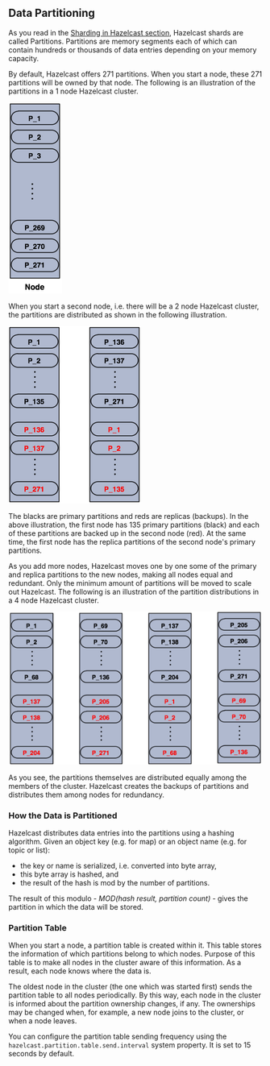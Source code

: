 
## Data Partitioning

As you read in the [Sharding in Hazelcast section](#sharding-in-hazelcast), Hazelcast shards are called Partitions. Partitions are memory segments each of which can contain hundreds or thousands of data entries depending on your memory capacity. 

By default, Hazelcast offers 271 partitions. When you start a node, these 271 partitions will be owned by that node. The following is an illustration of the partitions in a 1 node Hazelcast cluster.

![](images/NodePartition.jpg)

When you start a second node, i.e. there will be a 2 node Hazelcast cluster, the partitions are distributed as shown in the following illustration. 

![](images/BackupPartitions.jpg)

The blacks are primary partitions and reds are replicas (backups). In the above illustration, the first node has 135 primary partitions (black) and each of these partitions are backed up in the second node (red). At the same time, the first node has the replica partitions of the second node's primary partitions.

As you add more nodes, Hazelcast moves one by one some of the primary and replica partitions to the new nodes, making all nodes equal and redundant. Only the minimum amount of partitions will be moved to scale out Hazelcast. The following is an illustration of the partition distributions in a 4 node Hazelcast cluster.

![](images/4NodeCluster.jpg)

As you see, the partitions themselves are distributed equally among the members of the cluster. Hazelcast creates the backups of partitions and distributes them among nodes for redundancy.

### How the Data is Partitioned

Hazelcast distributes data entries into the partitions using a hashing algorithm. Given an object key (e.g. for map) or an object name (e.g. for topic or list):

- the key or name is serialized, i.e. converted into byte array,
- this byte array is hashed, and
- the result of the hash is mod by the number of partitions.

The result of this modulo - *MOD(hash result, partition count)* -  gives the partition in which the data will be stored. 

### Partition Table

When you start a node, a partition table is created within it. This table stores the information of which partitions belong to which nodes. Purpose of this table is to make all nodes in the cluster aware of this information. As a result, each node knows where the data is.

The oldest node in the cluster (the one which was started first) sends the partition table to all nodes periodically. By this way, each node in the cluster is informed about the partition ownership changes, if any. The ownerships may be changed when, for example, a new node joins to the cluster, or when a node leaves. 

You can configure the partition table sending frequency using the `hazelcast.partition.table.send.interval` system property. It is set to 15 seconds by default. 

